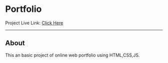 # Portfolio
Project Live Link: <a href="https://roshan3043.github.io/Onine-Portfolio/" target="_top" >Click Here</a>
<hr>
<h2>About</h2> 
This an basic project of online web portfolio using HTML,CSS,JS.
